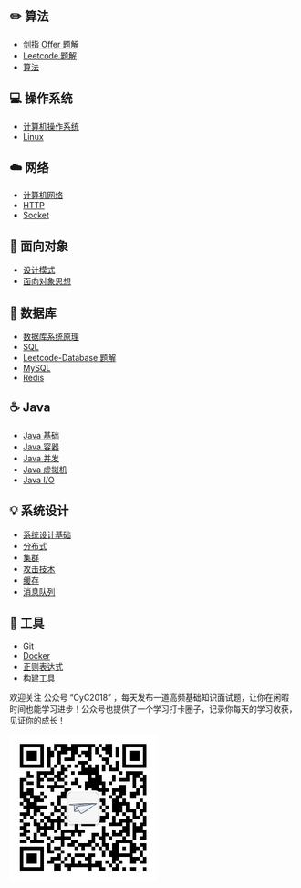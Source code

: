 
## ✏️ 算法

- [剑指 Offer 题解](notes/剑指%20offer%20题解.md) </br>
- [Leetcode 题解](notes/Leetcode%20题解) </br>
- [算法](notes/算法.md) </br>


## 💻 操作系统

- [计算机操作系统](notes/计算机操作系统.md) </br>
- [Linux](notes/Linux.md)

## ☁️ 网络

- [计算机网络](notes/计算机网络.md) </br>
- [HTTP](notes/HTTP.md) </br>
- [Socket](notes/Socket.md)

## 🎨 面向对象

- [设计模式](notes/设计模式.md) </br>
- [面向对象思想](notes/面向对象思想.md)

## 💾 数据库

- [数据库系统原理](notes/数据库系统原理.md) </br>
- [SQL](notes/SQL.md) </br>
- [Leetcode-Database 题解](notes/Leetcode-Database%20题解.md) </br>
- [MySQL](notes/MySQL.md) </br>
- [Redis](notes/Redis.md)

## ☕️ Java

- [Java 基础](notes/Java%20基础.md) </br>
- [Java 容器](notes/Java%20容器.md) </br>
- [Java 并发](notes/Java%20并发.md) </br>
- [Java 虚拟机](notes/Java%20虚拟机.md) </br>
- [Java I/O](notes/Java%20IO.md)

## 💡 系统设计

- [系统设计基础](notes/系统设计基础.md) </br>
- [分布式](notes/分布式.md) </br>
- [集群](notes/集群.md) </br>
- [攻击技术](notes/攻击技术.md) </br>
- [缓存](notes/缓存.md) </br>
- [消息队列](notes/消息队列.md)

## 🔧 工具

- [Git](notes/Git.md) </br>
- [Docker](notes/Docker.md) </br>
- [正则表达式](notes/正则表达式.md) </br>
- [构建工具](notes/构建工具.md)

欢迎关注 公众号 “CyC2018” ，每天发布一道高频基础知识面试题，让你在闲暇时间也能学习进步！公众号也提供了一个学习打卡圈子，记录你每天的学习收获，见证你的成长！

![](https://github.com/CyC2018/CS-Notes/raw/master/assets/%E5%85%AC%E4%BC%97%E5%8F%B7.jpg)
